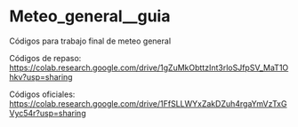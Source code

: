 # Meteo_general__guia
Códigos para trabajo final de meteo general

Códigos de repaso:
https://colab.research.google.com/drive/1gZuMkObttzInt3rloSJfpSV_MaT1Ohkv?usp=sharing

Códigos oficiales:
https://colab.research.google.com/drive/1FfSLLWYxZakDZuh4rgaYmVzTxGVyc54r?usp=sharing
